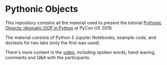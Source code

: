 # Pythonic Objects

This repository contains all the material used to present the tutorial [Pythonic Objects: idiomatic OOP in Python](https://us.pycon.org/2019/schedule/presentation/76/) at PyCon US 2019.

The material consists of Python 3 Jupyter Notebooks, example code, and doctests for two labs (only the first was used).

There's more content in the [video](https://www.youtube.com/watch?v=mUu_4k6a5-I), including spoken words, hand waving, comments and Q&A with the participants.
